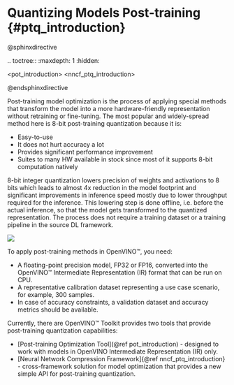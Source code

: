 # Quantizing Models Post-training {#ptq_introduction}

@sphinxdirective

.. toctree::
   :maxdepth: 1
   :hidden:

   <pot_introduction>
   <nncf_ptq_introduction>

@endsphinxdirective

Post-training model optimization is the process of applying special methods that transform the model into a more hardware-friendly representation without retraining or fine-tuning. The most popular and widely-spread method here is 8-bit post-training quantization because it is:
* Easy-to-use
* It does not hurt accuracy a lot
* Provides significant performance improvement
* Suites to many HW available in stock since most of it supports 8-bit computation natively

8-bit integer quantization lowers precision of weights and activations to 8 bits which leads to almost 4x reduction in the model footprint and significant improvements in inference speed mostly due to lower throughput required for the inference. This lowering step is done offline, i.e. before the actual inference, so that the model gets transformed to the quantized representation. The process does not require a training dataset or a training pipeline in the source DL framework. 

![](../img/quantization_picture.png)

To apply post-training methods in OpenVINO&trade;, you need:
* A floating-point precision model, FP32 or FP16, converted into the OpenVINO&trade; Intermediate Representation (IR) format that can be run on CPU.
* A representative calibration dataset representing a use case scenario, for example, 300 samples.
* In case of accuracy constraints, a validation dataset and accuracy metrics should be available.

Currently, there are OpenVINO&trade; Toolkit provides two tools that provide post-training quantization capabilities:
* [Post-training Optimization Tool](@ref pot_introduction) - designed to work with models in OpenVINO Intermediate Representation (IR) only.
* [Neural Network Compression Framework]{@ref nncf_ptq_introduction} - cross-framework solution for model optimization that provides a new simple API for post-training quantization.